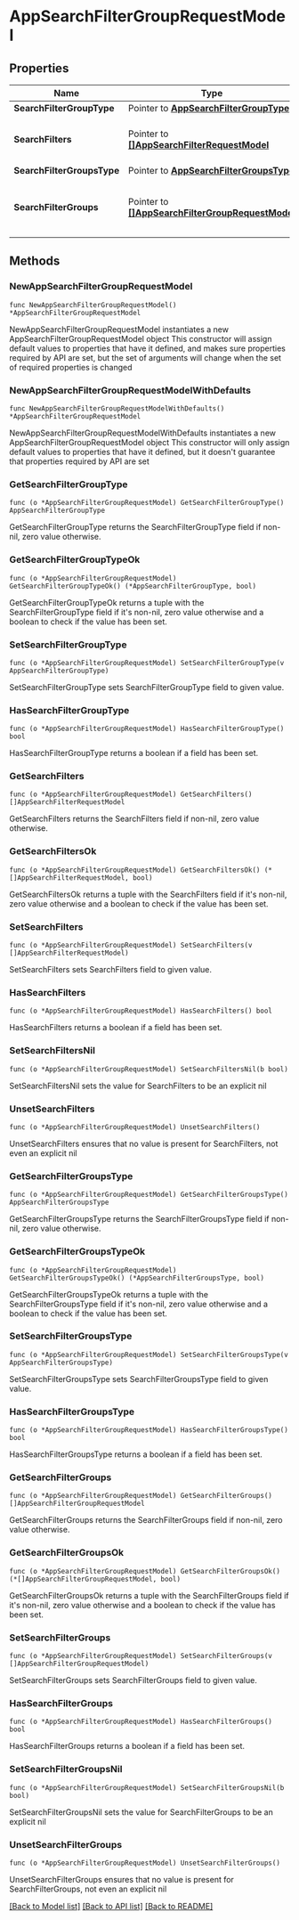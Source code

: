 # AppSearchFilterGroupRequestModel

## Properties

Name | Type | Description | Notes
------------ | ------------- | ------------- | -------------
**SearchFilterGroupType** | Pointer to [**AppSearchFilterGroupType**](AppSearchFilterGroupType.md) |  | [optional] 
**SearchFilters** | Pointer to [**[]AppSearchFilterRequestModel**](AppSearchFilterRequestModel.md) | The search filters in search filter group | [optional] 
**SearchFilterGroupsType** | Pointer to [**AppSearchFilterGroupsType**](AppSearchFilterGroupsType.md) |  | [optional] 
**SearchFilterGroups** | Pointer to [**[]AppSearchFilterGroupRequestModel**](AppSearchFilterGroupRequestModel.md) | The search filter group in search filter groups | [optional] 

## Methods

### NewAppSearchFilterGroupRequestModel

`func NewAppSearchFilterGroupRequestModel() *AppSearchFilterGroupRequestModel`

NewAppSearchFilterGroupRequestModel instantiates a new AppSearchFilterGroupRequestModel object
This constructor will assign default values to properties that have it defined,
and makes sure properties required by API are set, but the set of arguments
will change when the set of required properties is changed

### NewAppSearchFilterGroupRequestModelWithDefaults

`func NewAppSearchFilterGroupRequestModelWithDefaults() *AppSearchFilterGroupRequestModel`

NewAppSearchFilterGroupRequestModelWithDefaults instantiates a new AppSearchFilterGroupRequestModel object
This constructor will only assign default values to properties that have it defined,
but it doesn't guarantee that properties required by API are set

### GetSearchFilterGroupType

`func (o *AppSearchFilterGroupRequestModel) GetSearchFilterGroupType() AppSearchFilterGroupType`

GetSearchFilterGroupType returns the SearchFilterGroupType field if non-nil, zero value otherwise.

### GetSearchFilterGroupTypeOk

`func (o *AppSearchFilterGroupRequestModel) GetSearchFilterGroupTypeOk() (*AppSearchFilterGroupType, bool)`

GetSearchFilterGroupTypeOk returns a tuple with the SearchFilterGroupType field if it's non-nil, zero value otherwise
and a boolean to check if the value has been set.

### SetSearchFilterGroupType

`func (o *AppSearchFilterGroupRequestModel) SetSearchFilterGroupType(v AppSearchFilterGroupType)`

SetSearchFilterGroupType sets SearchFilterGroupType field to given value.

### HasSearchFilterGroupType

`func (o *AppSearchFilterGroupRequestModel) HasSearchFilterGroupType() bool`

HasSearchFilterGroupType returns a boolean if a field has been set.

### GetSearchFilters

`func (o *AppSearchFilterGroupRequestModel) GetSearchFilters() []AppSearchFilterRequestModel`

GetSearchFilters returns the SearchFilters field if non-nil, zero value otherwise.

### GetSearchFiltersOk

`func (o *AppSearchFilterGroupRequestModel) GetSearchFiltersOk() (*[]AppSearchFilterRequestModel, bool)`

GetSearchFiltersOk returns a tuple with the SearchFilters field if it's non-nil, zero value otherwise
and a boolean to check if the value has been set.

### SetSearchFilters

`func (o *AppSearchFilterGroupRequestModel) SetSearchFilters(v []AppSearchFilterRequestModel)`

SetSearchFilters sets SearchFilters field to given value.

### HasSearchFilters

`func (o *AppSearchFilterGroupRequestModel) HasSearchFilters() bool`

HasSearchFilters returns a boolean if a field has been set.

### SetSearchFiltersNil

`func (o *AppSearchFilterGroupRequestModel) SetSearchFiltersNil(b bool)`

 SetSearchFiltersNil sets the value for SearchFilters to be an explicit nil

### UnsetSearchFilters
`func (o *AppSearchFilterGroupRequestModel) UnsetSearchFilters()`

UnsetSearchFilters ensures that no value is present for SearchFilters, not even an explicit nil
### GetSearchFilterGroupsType

`func (o *AppSearchFilterGroupRequestModel) GetSearchFilterGroupsType() AppSearchFilterGroupsType`

GetSearchFilterGroupsType returns the SearchFilterGroupsType field if non-nil, zero value otherwise.

### GetSearchFilterGroupsTypeOk

`func (o *AppSearchFilterGroupRequestModel) GetSearchFilterGroupsTypeOk() (*AppSearchFilterGroupsType, bool)`

GetSearchFilterGroupsTypeOk returns a tuple with the SearchFilterGroupsType field if it's non-nil, zero value otherwise
and a boolean to check if the value has been set.

### SetSearchFilterGroupsType

`func (o *AppSearchFilterGroupRequestModel) SetSearchFilterGroupsType(v AppSearchFilterGroupsType)`

SetSearchFilterGroupsType sets SearchFilterGroupsType field to given value.

### HasSearchFilterGroupsType

`func (o *AppSearchFilterGroupRequestModel) HasSearchFilterGroupsType() bool`

HasSearchFilterGroupsType returns a boolean if a field has been set.

### GetSearchFilterGroups

`func (o *AppSearchFilterGroupRequestModel) GetSearchFilterGroups() []AppSearchFilterGroupRequestModel`

GetSearchFilterGroups returns the SearchFilterGroups field if non-nil, zero value otherwise.

### GetSearchFilterGroupsOk

`func (o *AppSearchFilterGroupRequestModel) GetSearchFilterGroupsOk() (*[]AppSearchFilterGroupRequestModel, bool)`

GetSearchFilterGroupsOk returns a tuple with the SearchFilterGroups field if it's non-nil, zero value otherwise
and a boolean to check if the value has been set.

### SetSearchFilterGroups

`func (o *AppSearchFilterGroupRequestModel) SetSearchFilterGroups(v []AppSearchFilterGroupRequestModel)`

SetSearchFilterGroups sets SearchFilterGroups field to given value.

### HasSearchFilterGroups

`func (o *AppSearchFilterGroupRequestModel) HasSearchFilterGroups() bool`

HasSearchFilterGroups returns a boolean if a field has been set.

### SetSearchFilterGroupsNil

`func (o *AppSearchFilterGroupRequestModel) SetSearchFilterGroupsNil(b bool)`

 SetSearchFilterGroupsNil sets the value for SearchFilterGroups to be an explicit nil

### UnsetSearchFilterGroups
`func (o *AppSearchFilterGroupRequestModel) UnsetSearchFilterGroups()`

UnsetSearchFilterGroups ensures that no value is present for SearchFilterGroups, not even an explicit nil

[[Back to Model list]](../README.md#documentation-for-models) [[Back to API list]](../README.md#documentation-for-api-endpoints) [[Back to README]](../README.md)


